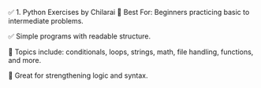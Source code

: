 ✅ 1. Python Exercises by Chilarai
📌 Best For: Beginners practicing basic to intermediate problems.

✅ Simple programs with readable structure.

📂 Topics include: conditionals, loops, strings, math, file handling, functions, and more.

🧠 Great for strengthening logic and syntax.

